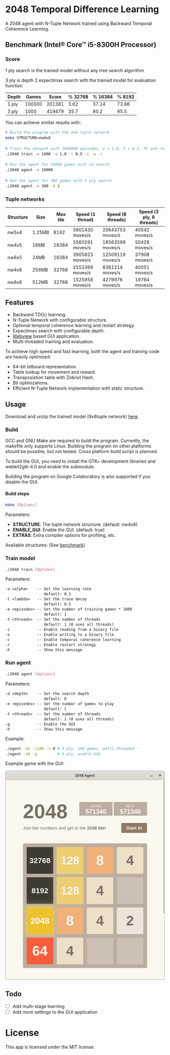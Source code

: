 # 2048 Temporal Difference Learning

A 2048 agent with N-Tuple Network trained using Backward Temporal Coherence Learning.

## Benchmark (Intel® Core™ i5-8300H Processor)

### Score

1 ply search is the trained model without any tree search algorithm

3 ply is depth 2 expectimax search with the trained model for evaluation function

| Depth | Games  | Score  | % 32768 | % 16384 | % 8192 |
| ----- | ------ | ------ | ------- | ------- | ------ |
| 1 ply | 100000 | 201381 | 3.62    | 37.14   | 73.86  |
| 3 ply | 1000   | 419479 | 35.7    | 80.2    | 95.5   |

You can achieve similar results with:

```sh
# Build the program with the 4x6 tuple network
make STRUCTURE=nw4x6

# Train the network with 1000000 episodes, α = 1.0, λ = 0.5, TC and restart strategy
./2048 train -e 1000 -a 1.0 -l 0.5 -c -o -r

# Run the agent for 10000 games with no search
./2048 agent -e 10000

# Run the agent for 300 games with 3 ply search
./2048 agent -e 300 -d 2
```

### Tuple networks

| Structure | Size   | Max tile | Speed (1 thread) | Speed (8 threads) | Speed (3 ply, 8 threads) |
| --------- | ------ | -------- | ---------------- | ----------------- | ------------------------ |
| nw5x4     | 1.25MB |  8192    | 5901430 moves/s  | 20643753 moves/s  | 40542 moves/s            |
| nw4x5     | 16MB   | 16384    | 5560291 moves/s  | 18563599 moves/s  | 50428 moves/s            |
| nw6x5     | 24MB   | 16384    | 3905823 moves/s  | 12509119 moves/s  | 37908 moves/s            |
| nw4x6     | 256MB  | 32768    | 2553369 moves/s  |  8381214 moves/s  | 40051 moves/s            |
| nw8x6     | 512MB  | 32768    | 1525958 moves/s  |  4279976 moves/s  | 19764 moves/s            |

## Features

- Backward TD(λ) learning.
- N-Tuple Network with configurable structure.
- Optional temporal coherence learning and restart strategy.
- Expectimax search with configurable depth.
- [Webview](https://github.com/webview/webview) based GUI application.
- Multi-threaded training and evaluation.

To achieve high speed and fast learning, both the agent and training code are heavily optimized:

- 64-bit bitboard representation.
- Table lookup for movement and reward.
- Transposistion table with Zobrist Hash.
- Bit optimizations.
- Efficient N-Tuple Network implementation with static structure.

## Usage

Download and unzip the trained model (8x6tuple network) [here](../../releases/latest).

### Build

GCC and GNU Make are required to build the program.
Currently, the makefile only supports Linux. Building the program on other platforms should be possible, but not tested.
Cross platform build script is planned.

To build the GUI, you need to install the GTK+ development libraries and webkit2gtk-4.0 and enable the submodule.

Building the program on Google Colaboratory is also supported if you disable the GUI.

#### Build steps

```sh
make [Options]
```

Parameters:

- **STRUCTURE**: The tuple network structure. (default: nw4x6)
- **ENABLE_GUI**: Enable the GUI. (default: true)
- **EXTRAS**: Extra compiler options for profiling, etc.

Available structures: (See [benchmark](#tuple-networks))

### Train model

```sh
./2048 train [Options]
```

Parameters:

```
-a <alpha>    -- Set the learning rate
                 default: 0.1
-l <lambda>   -- Set the trace decay
                 default: 0.5
-e <episodes> -- Set the number of training games * 1000
                 default: 1
-t <threads>  -- Set the number of threads
                 default: 1 (0 uses all threads)
-i            -- Enable reading from a binary file
-o            -- Enable writing to a binary file
-c            -- Enable temporal coherence learning
-r            -- Enable restart strategy
-h            -- Show this message
```

### Run agent

```sh
./2048 agent [Options]
```

Parameters:

```
-d <depth>    -- Set the search depth
                 default: 0
-e <episodes> -- Set the number of games to play
                 default: 1
-t <threads>  -- Set the number of threads
                 default: 1 (0 uses all threads)
-g            -- Enable the GUI
-h            -- Show this message                        
```

Example:

```sh
./agent -d2 -i100 -t 0 # 3 ply, 100 games, multi-threaded
./agent -d4 -g         # 5 ply, enable GUI
```

Example game with the GUI:

![](gui.png)

## Todo

- [ ] Add multi-stage learning
- [ ] Add more settings to the GUI application

# License

This app is licensed under the MIT license.
